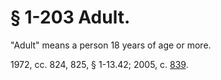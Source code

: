 # § 1-203 Adult.

<p>"Adult" means a person 18 years of age or more.</p><p>1972, cc. 824, 825, § 1-13.42; 2005, c. <a href='http://lis.virginia.gov/cgi-bin/legp604.exe?051+ful+CHAP0839'>839</a>.</p>